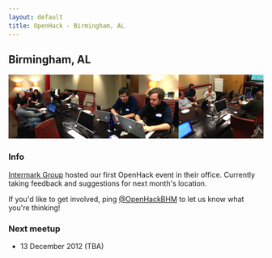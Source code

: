 ```yaml
---
layout: default
title: OpenHack - Birmingham, AL
---
```


## Birmingham, AL

![Photo of OpenHack Birmingham in action](/birmingham/header.jpg)

### Info

[Intermark Group](http://intermarkinteractive.com/) hosted our first OpenHack
event in their office. Currently taking feedback and suggestions for next month's location.

If you'd like to get involved, ping
[@OpenHackBHM](http://twitter.com/OpenHackBHM) to let us know what
you're thinking!

### Next meetup

* 13 December 2012 (TBA)